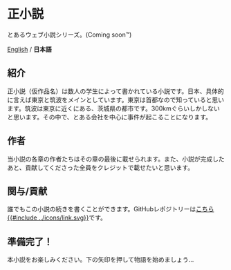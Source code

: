 # 正小説
とあるウェブ小説シリーズ。(Coming soon™)

[English](../en/Introduction.md) / **日本語**

## 紹介
 正小説（仮作品名）は数人の学生によって書かれている小説です。日本、具体的に言えば東京と筑波をメインとしています。東京は首都なので知っていると思います。筑波は東京に近くにある、茨城県の都市です。300kmぐらいしかしないと思います。その中で、とある会社を中心に事件が起こることになります。
 
## 作者
 当小説の各章の作者たちはその章の最後に載せられます。また、小説が完成したあと、貢献してくださった全員をクレジットで載せたいと思います。
  
## 関与/貢献
 誰でもこの小説の続きを書くことができます。GitHubレポジトリーは[こちら{{#include ../icons/link.svg}}](https://github.com/sjkim04/seishousetsu)です。

## 準備完了！
本小説をお楽しみください。下の矢印を押して物語を始めましょう…
